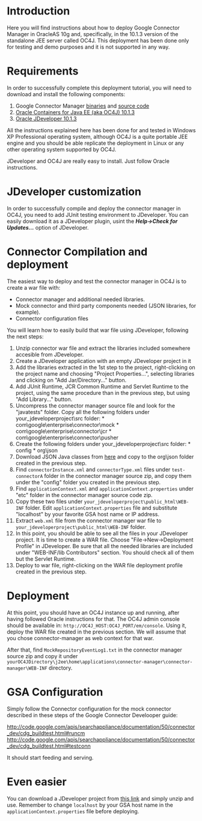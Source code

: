 # Introduction #

Here you will find instructions about how to deploy Google Connector Manager in OracleAS 10g and, specifically, in the 10.1.3 version of the standalone JEE server called OC4J. This deployment has been done only for testing and demo purposes and it is not supported in any way.


# Requirements #

In order to successfully complete this deployment tutorial, you will need to download and install the following components:

  1. Google Connector Manager [binaries](http://google-enterprise-connector-manager.googlecode.com/files/connector-manager-1.0.3.zip) and [source code](http://google-enterprise-connector-manager.googlecode.com/files/connector-manager-1.0.3-src.zip)
  1. [Oracle Containers for Java EE (aka OC4J) 10.1.3](http://www.oracle.com/technology/tech/java/oc4j/index.html)
  1. [Oracle JDeveloper 10.1.3](http://www.oracle.com/technology/software/products/jdev/index.html)

All the instructions explained here has been done for and tested in Windows XP Professional operating system, although OC4J is a quite portable JEE engine and you should be able replicate the deployment in Linux or any other operating system supported by OC4J.

JDeveloper and OC4J are really easy to install. Just follow Oracle instructions.

# JDeveloper customization #

In order to successfully compile and deploy the connector manager in OC4J, you need to add  JUnit testing environment to JDeveloper. You can easily download it as a JDeveloper plugin, usint the _**Help->Check for Updates...**_ option of JDeveloper.

# Connector Compilation and deployment #

The easiest way to deploy and test the connector manager in OC4J is to create a war file with:

  * Connector manager and additional needed libraries.
  * Mock connector and third party components needed (JSON libraries, for example).
  * Connector configuration files

You will learn how to easily build that war file using JDeveloper, following the next steps:

  1. Unzip connector war file and extract the libraries included somewhere accesible from JDeveloper.
  1. Create a JDeveloper application with an empty JDeveloper project in it
  1. Add the libraries extracted in the 1st step to the project, right-clicking on the project name and choosing "Project Properties...", selecting libraries and clicking on "Add Jar/Directory..." button.
  1. Add JUnit Runtime, JCR Common Runtime and Servlet Runtime to the project, using the same procedure than in the previous step, but using "Add Library..." button.
  1. Uncompress the connector manager source file and look for the "javatests" folder. Copy all the following folders under your\_jdeveloperproject\src folder:
    * com\google\enterprise\connector\mock
    * com\google\enterprise\connector\jcr
    * com\google\enterprise\connector\pusher
  1. Create the following folders under your\_jdeveloperproject\src folder:
    * config
    * org\json
  1. Download JSON Java classes from [here](http://www.json.org/java/) and copy to the org\json folder created in the previous step.
  1. Find `connectorInstance.xml` and `connectorType.xml` files under `test-connectorA` folder in the connector manager source zip, and copy them under the "config" folder you created in the previous step.
  1. Find `applicationContext.xml` and `applicationContext.properties` under "etc" folder in the connector manager source code zip.
  1. Copy these two files under `your_jdeveloperproject\public_html\WEB-INF` folder. Edit `applicationContext.properties` file and substitute "localhost" by your favorite GSA host name or IP address.
  1. Extract `web.xml` file from the connector manager war file to `your_jdeveloperproject\public_html\WEB-INF` folder.
  1. In this point, you should be able to see all the files in your JDeveloper project. It is time to create a WAR file. Choose "File->New->Deployment Profile" in JDeveloper. Be sure that all the needed libraries are included under "WEB-INF/lib Contributors" section. You should check all of them but the Servlet Runtime.
  1. Deploy to war file, right-clicking on the WAR file deployment profile created in the previous step.

# Deployment #

At this point, you should have an OC4J instance up and running, after having followed Oracle instructions for that. The OC4J admin console should be available in: `http://OC4J_HOST:OC4J_PORT/em/console`. Using it, deploy the WAR file created in the previous section. We will assume that you chose connector-manager as web context for that war.

After that, find `MockRepositoryEventLog1.txt` in the connector manager source zip and copy it under `yourOC4JDirectory\j2ee\home\applications\connector-manager\connector-manager\WEB-INF` directory.

# GSA Configuration #

Simply follow the Connector configuration for the mock connector described in these steps of the Google Connector Develooper guide:

http://code.google.com/apis/searchappliance/documentation/50/connector_dev/cdg_buildtest.html#runcm
http://code.google.com/apis/searchappliance/documentation/50/connector_dev/cdg_buildtest.html#testconn

It should start feeding and serving.

# Even easier #

You can download a JDeveloper project from [this link](http://google-enterprise-connector-manager.googlecode.com/files/jdeveloper_connector_manager.zip) and simply unzip and use. Remember to change `localhost` by your GSA host name in the `applicationContext.properties` file before deploying.